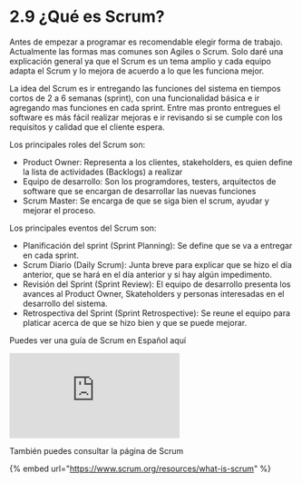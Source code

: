 # 2.9 ¿Qué es Scrum?

Antes de empezar a programar es recomendable elegir forma de trabajo. Actualmente las formas mas comunes  son Agiles o Scrum. Solo daré una explicación general ya que el Scrum es un tema amplio y cada equipo adapta el Scrum y lo mejora de acuerdo a lo que les funciona mejor.

La idea del Scrum es ir entregando las funciones del sistema en tiempos cortos de 2 a 6 semanas \(sprint\), con una funcionalidad básica e ir agregando mas funciones en cada sprint. Entre mas pronto entregues el software es más fácil realizar mejoras e ir revisando si se cumple con los requisitos y calidad que el cliente espera.

Los principales roles del Scrum son:

* Product Owner: Representa a los clientes, stakeholders, es quien define la lista de actividades \(Backlogs\) a realizar
* Equipo de desarrollo: Son los programdores, testers, arquitectos de software que se encargan de desarrollar las nuevas funciones
* Scrum Master: Se encarga de que se siga bien el scrum, ayudar y mejorar el proceso.

Los principales eventos del Scrum son:

* Planificación del sprint \(Sprint Planning\): Se define que se va a entregar en cada sprint.
* Scrum Diario \(Daily Scrum\): Junta breve para explicar que se hizo el día anterior, que se hará en el día anterior y si hay algún impedimento.
* Revisión del Sprint \(Sprint Review\): El equipo de desarrollo presenta los avances al Product Owner, Skateholders y personas interesadas en el desarrollo del sistema.
* Retrospectiva del Sprint \(Sprint Retrospective\): Se reune el equipo para platicar acerca de que se hizo bien y que se puede mejorar.

Puedes ver una guía de Scrum en Español aquí

![](https://www.scrumguides.org/docs/scrumguide/v2017/2017-Scrum-Guide-Spanish-SouthAmerican.pdf)

También puedes consultar la página de Scrum

{% embed url="https://www.scrum.org/resources/what-is-scrum" %}






